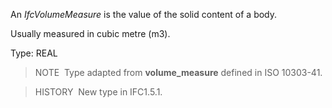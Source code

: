 ﻿An _IfcVolumeMeasure_ is the value of the solid content of a body.

Usually measured in cubic metre (m3).

Type: REAL

> NOTE&nbsp; Type adapted from **volume_measure** defined in ISO 10303-41.

> HISTORY&nbsp; New type in IFC1.5.1.